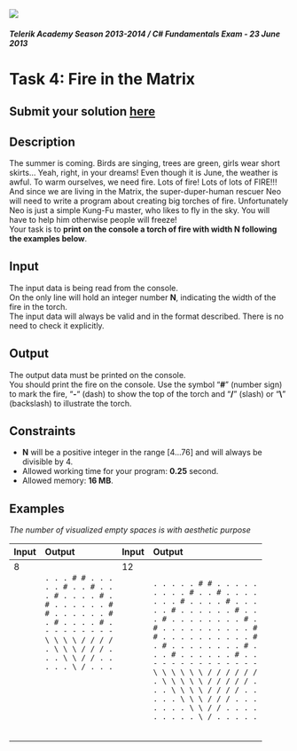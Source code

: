 ﻿<img src="https://raw.githubusercontent.com/TelerikAcademy/Common/master/logos/telerik-header-logo.png" />

#### _Telerik Academy Season 2013-2014 / C# Fundamentals Exam - 23 June 2013_

# Task 4: Fire in the Matrix

## Submit your solution [here](http://bgcoder.com/Contests/Practice/Index/91#3)

## Description   

The summer is coming. Birds are singing, trees are green, girls wear short skirts… Yeah, right, in your dreams! Even though it is June, the weather is awful. To warm ourselves, we need fire. Lots of fire! Lots of lots of FIRE!!!  
And since we are living in the Matrix, the super-duper-human rescuer Neo will need to write a program about creating big torches of fire. Unfortunately Neo is just a simple Kung-Fu master, who likes to fly in the sky. You will have to help him otherwise people will freeze!  
Your task is to **print on the console a torch of fire with width N following the examples below**.

## Input  

The input data is being read from the console.  
On the only line will hold an integer number **N**, indicating the width of the fire in the torch.  
The input data will always be valid and in the format described. There is no need to check it explicitly.  

## Output

The output data must be printed on the console.  
You should print the fire on the console. Use the symbol “**#**” (number sign) to mark the fire, “**-**“ (dash) to show the top of the torch and “**/**” (slash) or “**\\**” (backslash) to illustrate the torch.

## Constraints

- **N** will be a positive integer in the range [4…76] and will always be divisible by 4.
- Allowed working time for your program: **0.25** second.
- Allowed memory: **16 MB**.

## Examples

_The number of visualized empty spaces is with aesthetic purpose_

|Input|Output|Input|Output|
|:-------------|:--------------|:-------------|:--------------|
|8<br/><br/><br/><br/><br/><br/><br/><br/><br/><br/><br/><br/><br/><br/><br/><br/>|`. . . # # . . .`<br/>`. . # . . # . .`<br/>`. # . . . . # .`<br/>`# . . . . . . #`<br/>`# . . . . . . #`<br/>`. # . . . . # .`<br/>`- - - - - - - -`<br/>`\ \ \ \ / / / /`<br/>`. \ \ \ / / / .`<br/>`. . \ \ / / . .`<br/>`. . . \ / . . .`<br/><br/><br/><br/><br/><br/>|12<br/><br/><br/><br/><br/><br/><br/><br/><br/><br/><br/><br/><br/><br/><br/><br/>|`. . . . . # # . . . . .`<br/>`. . . . # . . # . . . .`<br/>`. . . # . . . . # . . .`<br/>`. . # . . . . . . # . .`<br/>`. # . . . . . . . . # .`<br/>`# . . . . . . . . . . #`<br/>`# . . . . . . . . . . #`<br/>`. # . . . . . . . . # .`<br/>`. . # . . . . . . # . .`<br/>`- - - - - - - - - - - -`<br/>`\ \ \ \ \ \ / / / / / /`<br/>`. \ \ \ \ \ / / / / / .`<br/>`. . \ \ \ \ / / / / . .`<br/>`. . . \ \ \ / / / . . .`<br/>`. . . . \ \ / / . . . .`<br/>`. . . . . \ / . . . . .`|





